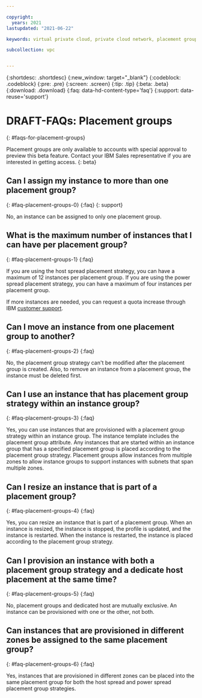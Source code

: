 ```yaml
---

copyright:
  years: 2021
lastupdated: "2021-06-22"

keywords: virtual private cloud, private cloud network, placement group, placement group strategy, host spread, power spread, faq, faqs

subcollection: vpc


---
```


{:shortdesc: .shortdesc}
{:new_window: target="_blank"}
{:codeblock: .codeblock}
{:pre: .pre}
{:screen: .screen}
{:tip: .tip}
{:beta: .beta}
{:download: .download}
{:faq: data-hd-content-type='faq'}
{:support: data-reuse='support'}


# DRAFT-FAQs: Placement groups
{: #faqs-for-placement-groups}

Placement groups are only available to accounts with special approval to preview this beta feature. Contact your IBM Sales representative if you are interested in getting access.
{: beta}

## Can I assign my instance to more than one placement group?  
{: #faq-placement-groups-0}
{:faq}
{: support}

No, an instance can be assigned to only one placement group. 

## What is the maximum number of instances that I can have per placement group?
{: #faq-placement-groups-1}
{:faq}

If you are using the host spread placement strategy, you can have a maximum of 12 instances per placement group. If you are using the power spread placement strategy, you can have a maximum of four instances per placement group.

If more instances are needed, you can request a quota increase through IBM [customer support](/docs/get-support?topic=get-support-using-avatar).

## Can I move an instance from one placement group to another?
{: #faq-placement-groups-2}
{:faq}

No, the placement group strategy can't be modified after the placement group is created. Also, to remove an instance from a placement group, the instance must be deleted first.

## Can I use an instance that has placement group strategy within an instance group?
{: #faq-placement-groups-3}
{:faq}

Yes, you can use instances that are provisioned with a placement group strategy within an instance group. The instance template includes the placement group attribute. Any instances that are started within an instance group that has a specified placement group is placed according to the placement group strategy. Placement groups allow instances from multiple zones to allow instance groups to support instances with subnets that span multiple zones.

## Can I resize an instance that is part of a placement group?
{: #faq-placement-groups-4}
{:faq}

Yes, you can resize an instance that is part of a placement group. When an instance is resized, the instance is stopped, the profile is updated, and the instance is restarted. When the instance is restarted, the instance is placed according to the placement group strategy.

## Can I provision an instance with both a placement group strategy and a dedicate host placement at the same time?
{: #faq-placement-groups-5}
{:faq}

No, placement groups and dedicated host are mutually exclusive. An instance can be provisioned with one or the other, not both.

## Can instances that are provisioned in different zones be assigned to the same placement group?
{: #faq-placement-groups-6}
{:faq}

Yes, instances that are provisioned in different zones can be placed into the same placement group for both the host spread and power spread placement group strategies.




